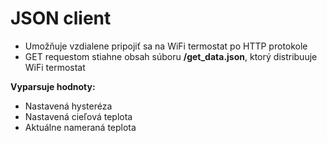 # JSON client
* Umožňuje vzdialene pripojiť sa na WiFi termostat po HTTP protokole
* GET requestom stiahne obsah súboru **/get_data.json**, ktorý distribuuje WiFi termostat

**Vyparsuje hodnoty:**
* Nastavená hysteréza
* Nastavená cieľová teplota
* Aktuálne nameraná teplota

